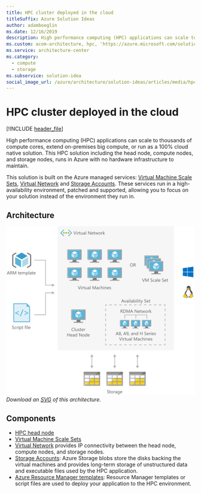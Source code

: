 ```yaml
---
title: HPC cluster deployed in the cloud
titleSuffix: Azure Solution Ideas
author: adamboeglin
ms.date: 12/16/2019
description: High performance computing (HPC) applications can scale to thousands of compute cores, extend on-premises big compute, or run as a 100% cloud native solution. This HPC solution including the head node, compute nodes, and storage nodes, runs in Azure with no hardware infrastructure to maintain.
ms.custom: acom-architecture, hpc, 'https://azure.microsoft.com/solutions/architecture/hpc-cluster/'
ms.service: architecture-center
ms.category:
  - compute
  - storage
ms.subservice: solution-idea
social_image_url: /azure/architecture/solution-ideas/articles/media/hpc-cluster.png
---
```


# HPC cluster deployed in the cloud

[!INCLUDE [header_file](../../../includes/sol-idea-header.md)]

High performance computing (HPC) applications can scale to thousands of compute cores, extend on-premises big compute, or run as a 100% cloud native solution. This HPC solution including the head node, compute nodes, and storage nodes, runs in Azure with no hardware infrastructure to maintain.

This solution is built on the Azure managed services: [Virtual Machine Scale Sets](https://azure.microsoft.com/services/virtual-machine-scale-sets), [Virtual Network](https://azure.microsoft.com/services/virtual-network) and [Storage Accounts](https://azure.microsoft.com/services/storage). These services run in a high-availability environment, patched and supported, allowing you to focus on your solution instead of the environment they run in.

## Architecture

![Architecture Diagram](../media/hpc-cluster.png)
*Download an [SVG](../media/hpc-cluster.svg) of this architecture.*

## Components

* [HPC head node](https://azure.microsoft.com/services/virtual-machines)
* [Virtual Machine Scale Sets](https://azure.microsoft.com/services/virtual-machine-scale-sets)
* [Virtual Network](https://azure.microsoft.com/services/virtual-network) provides IP connectivity between the head node, compute nodes, and storage nodes.
* [Storage Accounts](https://azure.microsoft.com/services/storage): Azure Storage blobs store the disks backing the virtual machines and provides long-term storage of unstructured data and executable files used by the HPC application.
* [Azure Resource Manager templates](https://docs.microsoft.com/azure/azure-resource-manager/templates/): Resource Manager templates or script files are used to deploy your application to the HPC environment.
